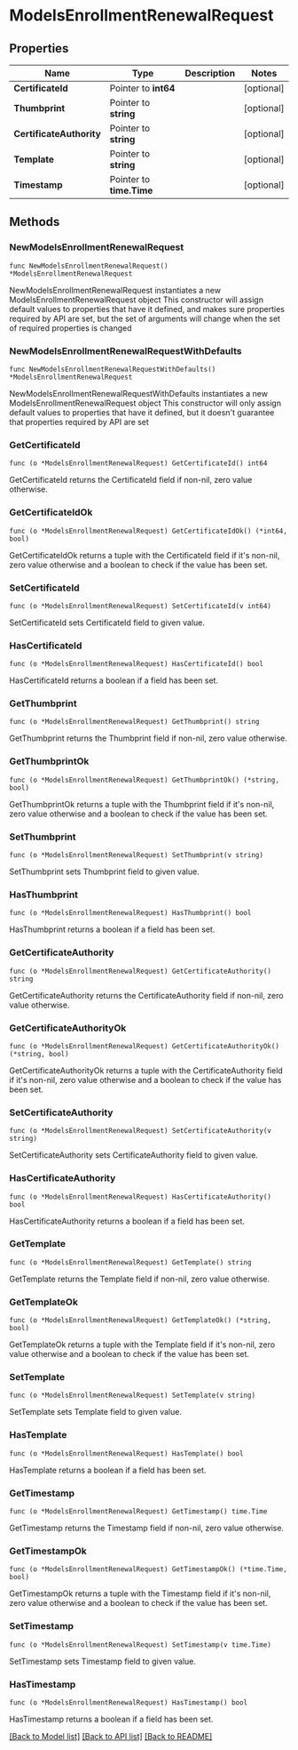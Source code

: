 # ModelsEnrollmentRenewalRequest

## Properties

Name | Type | Description | Notes
------------ | ------------- | ------------- | -------------
**CertificateId** | Pointer to **int64** |  | [optional] 
**Thumbprint** | Pointer to **string** |  | [optional] 
**CertificateAuthority** | Pointer to **string** |  | [optional] 
**Template** | Pointer to **string** |  | [optional] 
**Timestamp** | Pointer to **time.Time** |  | [optional] 

## Methods

### NewModelsEnrollmentRenewalRequest

`func NewModelsEnrollmentRenewalRequest() *ModelsEnrollmentRenewalRequest`

NewModelsEnrollmentRenewalRequest instantiates a new ModelsEnrollmentRenewalRequest object
This constructor will assign default values to properties that have it defined,
and makes sure properties required by API are set, but the set of arguments
will change when the set of required properties is changed

### NewModelsEnrollmentRenewalRequestWithDefaults

`func NewModelsEnrollmentRenewalRequestWithDefaults() *ModelsEnrollmentRenewalRequest`

NewModelsEnrollmentRenewalRequestWithDefaults instantiates a new ModelsEnrollmentRenewalRequest object
This constructor will only assign default values to properties that have it defined,
but it doesn't guarantee that properties required by API are set

### GetCertificateId

`func (o *ModelsEnrollmentRenewalRequest) GetCertificateId() int64`

GetCertificateId returns the CertificateId field if non-nil, zero value otherwise.

### GetCertificateIdOk

`func (o *ModelsEnrollmentRenewalRequest) GetCertificateIdOk() (*int64, bool)`

GetCertificateIdOk returns a tuple with the CertificateId field if it's non-nil, zero value otherwise
and a boolean to check if the value has been set.

### SetCertificateId

`func (o *ModelsEnrollmentRenewalRequest) SetCertificateId(v int64)`

SetCertificateId sets CertificateId field to given value.

### HasCertificateId

`func (o *ModelsEnrollmentRenewalRequest) HasCertificateId() bool`

HasCertificateId returns a boolean if a field has been set.

### GetThumbprint

`func (o *ModelsEnrollmentRenewalRequest) GetThumbprint() string`

GetThumbprint returns the Thumbprint field if non-nil, zero value otherwise.

### GetThumbprintOk

`func (o *ModelsEnrollmentRenewalRequest) GetThumbprintOk() (*string, bool)`

GetThumbprintOk returns a tuple with the Thumbprint field if it's non-nil, zero value otherwise
and a boolean to check if the value has been set.

### SetThumbprint

`func (o *ModelsEnrollmentRenewalRequest) SetThumbprint(v string)`

SetThumbprint sets Thumbprint field to given value.

### HasThumbprint

`func (o *ModelsEnrollmentRenewalRequest) HasThumbprint() bool`

HasThumbprint returns a boolean if a field has been set.

### GetCertificateAuthority

`func (o *ModelsEnrollmentRenewalRequest) GetCertificateAuthority() string`

GetCertificateAuthority returns the CertificateAuthority field if non-nil, zero value otherwise.

### GetCertificateAuthorityOk

`func (o *ModelsEnrollmentRenewalRequest) GetCertificateAuthorityOk() (*string, bool)`

GetCertificateAuthorityOk returns a tuple with the CertificateAuthority field if it's non-nil, zero value otherwise
and a boolean to check if the value has been set.

### SetCertificateAuthority

`func (o *ModelsEnrollmentRenewalRequest) SetCertificateAuthority(v string)`

SetCertificateAuthority sets CertificateAuthority field to given value.

### HasCertificateAuthority

`func (o *ModelsEnrollmentRenewalRequest) HasCertificateAuthority() bool`

HasCertificateAuthority returns a boolean if a field has been set.

### GetTemplate

`func (o *ModelsEnrollmentRenewalRequest) GetTemplate() string`

GetTemplate returns the Template field if non-nil, zero value otherwise.

### GetTemplateOk

`func (o *ModelsEnrollmentRenewalRequest) GetTemplateOk() (*string, bool)`

GetTemplateOk returns a tuple with the Template field if it's non-nil, zero value otherwise
and a boolean to check if the value has been set.

### SetTemplate

`func (o *ModelsEnrollmentRenewalRequest) SetTemplate(v string)`

SetTemplate sets Template field to given value.

### HasTemplate

`func (o *ModelsEnrollmentRenewalRequest) HasTemplate() bool`

HasTemplate returns a boolean if a field has been set.

### GetTimestamp

`func (o *ModelsEnrollmentRenewalRequest) GetTimestamp() time.Time`

GetTimestamp returns the Timestamp field if non-nil, zero value otherwise.

### GetTimestampOk

`func (o *ModelsEnrollmentRenewalRequest) GetTimestampOk() (*time.Time, bool)`

GetTimestampOk returns a tuple with the Timestamp field if it's non-nil, zero value otherwise
and a boolean to check if the value has been set.

### SetTimestamp

`func (o *ModelsEnrollmentRenewalRequest) SetTimestamp(v time.Time)`

SetTimestamp sets Timestamp field to given value.

### HasTimestamp

`func (o *ModelsEnrollmentRenewalRequest) HasTimestamp() bool`

HasTimestamp returns a boolean if a field has been set.


[[Back to Model list]](../README.md#documentation-for-models) [[Back to API list]](../README.md#documentation-for-api-endpoints) [[Back to README]](../README.md)


